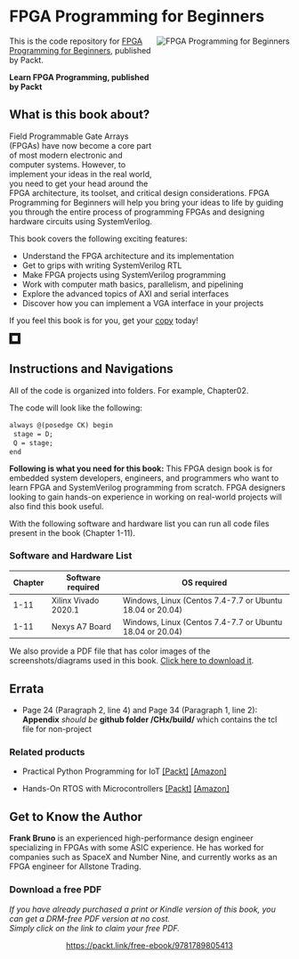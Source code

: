 


# FPGA Programming for Beginners

<a href="https://www.packtpub.com/product/FPGA-Programming-for-Beginners/9781789805413?utm_source=github&utm_medium=repository&utm_campaign=9781789805413"><img src="https://static.packt-cdn.com/products/9781789805413/cover/smaller" alt="FPGA Programming for Beginners" height="256px" align="right"></a>

This is the code repository for [FPGA Programming for Beginners](https://www.packtpub.com/product/FPGA-Programming-for-Beginners/9781789805413?utm_source=github&utm_medium=repository&utm_campaign=9781789805413), published by Packt.

**Learn FPGA Programming, published by Packt**

## What is this book about?
Field Programmable Gate Arrays (FPGAs) have now become a core part of most modern electronic and computer systems. However, to implement your ideas in the real world, you need to get your head around the FPGA architecture, its toolset, and critical design considerations. FPGA Programming for Beginners will help you bring your ideas to life by guiding you through the entire process of programming FPGAs and designing hardware circuits using SystemVerilog. 

This book covers the following exciting features:
* Understand the FPGA architecture and its implementation
* Get to grips with writing SystemVerilog RTL
* Make FPGA projects using SystemVerilog programming
* Work with computer math basics, parallelism, and pipelining
* Explore the advanced topics of AXI and serial interfaces
* Discover how you can implement a VGA interface in your projects

If you feel this book is for you, get your [copy](https://www.amazon.com/dp/1789805414) today!

<a href="https://www.packtpub.com/?utm_source=github&utm_medium=banner&utm_campaign=GitHubBanner"><img src="https://raw.githubusercontent.com/PacktPublishing/GitHub/master/GitHub.png" 
alt="https://www.packtpub.com/" border="5" /></a>

## Instructions and Navigations
All of the code is organized into folders. For example, Chapter02.

The code will look like the following:
```
always @(posedge CK) begin
 stage = D;
 Q = stage;
end
```

**Following is what you need for this book:**
This FPGA design book is for embedded system developers, engineers, and programmers who want to learn FPGA and SystemVerilog programming from scratch. FPGA designers looking to gain hands-on experience in working on real-world projects will also find this book useful.

With the following software and hardware list you can run all code files present in the book (Chapter 1-11).
### Software and Hardware List
| Chapter | Software required | OS required |
| -------- | ------------------------------------ | ----------------------------------- |
| 1-11 | Xilinx Vivado 2020.1 | Windows, Linux (Centos 7.4-7.7 or Ubuntu 18.04 or 20.04) |
| 1-11 | Nexys A7 Board | Windows, Linux (Centos 7.4-7.7 or Ubuntu 18.04 or 20.04) |

We also provide a PDF file that has color images of the screenshots/diagrams used in this book. [Click here to download it](https://static.packt-cdn.com/downloads/9781789805413_ColorImages.pdf).

## Errata


* Page 24 (Paragraph 2, line 4) and Page 34 (Paragraph 1, line 2): **Appendix** _should be_ **github folder /CHx/build/** which contains the tcl file for non-project

### Related products
* Practical Python Programming for IoT [[Packt]](https://www.packtpub.com/product/Practical-Python-Programming-for-IoT/9781838982461?utm_source=github&utm_medium=repository&utm_campaign=9781838982461) [[Amazon]](https://www.amazon.com/dp/1838982469)

* Hands-On RTOS with Microcontrollers [[Packt]](https://www.packtpub.com/product/Hands-On-RTOS-with-Microcontrollers/9781838826734?utm_source=github&utm_medium=repository&utm_campaign=9781838826734) [[Amazon]](https://www.amazon.com/dp/1838826734)

## Get to Know the Author
**Frank Bruno**
is an experienced high-performance design engineer specializing in FPGAs with some ASIC experience. He has worked for companies such as SpaceX and Number Nine, and currently works as an FPGA engineer for Allstone Trading.
### Download a free PDF

 <i>If you have already purchased a print or Kindle version of this book, you can get a DRM-free PDF version at no cost.<br>Simply click on the link to claim your free PDF.</i>
<p align="center"> <a href="https://packt.link/free-ebook/9781789805413">https://packt.link/free-ebook/9781789805413 </a> </p>